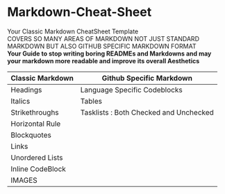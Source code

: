 # Markdown-Cheat-Sheet

Your Classic Markdown CheatSheet Template <BR>
COVERS SO MANY AREAS OF MARKDOWN NOT JUST STANDARD MARKDOWN BUT ALSO GITHUB SPECIFIC MARKDOWN FORMAT <br>
**Your Guide to stop writing boring READMEs and Markdowns and may your markdown more readable and improve its overall Aesthetics**

|Classic Markdown           | Github Specific Markdown              |
|-------------------------|----------------------------|
|Headings              |Language Specific Codeblocks     |
|Italics                |Tables                          |
|Strikethroughs             |Tasklists : Both Checked and Unchecked|
|Horizontal Rule             |                                      |
|Blockquotes             |                                      |
|Links             |                                      |
|Unordered Lists             |                                      |
|Inline CodeBlock             |                                      |
|IMAGES             |                                      |
